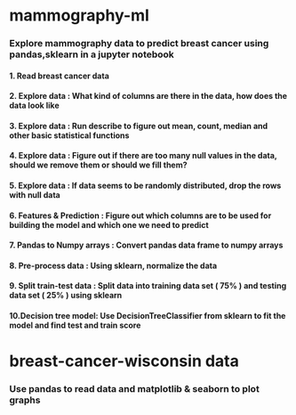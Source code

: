 # mammography-ml
### Explore mammography data to predict breast cancer using pandas,sklearn in a jupyter notebook
#### 1. Read breast cancer data
#### 2. Explore data : What kind of columns are there in the data, how does the data look like
#### 3. Explore data : Run describe to figure out mean, count, median and other basic statistical functions
#### 4. Explore data : Figure out if there are too many null values in the data, should we remove them or should we fill them?
#### 5. Explore data : If data seems to be randomly distributed, drop the rows with null data
#### 6. Features & Prediction : Figure out which columns are to be used for building the model and which one we need to predict
#### 7. Pandas to Numpy arrays : Convert pandas data frame to numpy arrays
#### 8. Pre-process data : Using sklearn, normalize the data
#### 9. Split train-test data : Split data into training data set ( 75% ) and testing data set ( 25% ) using sklearn
#### 10.Decision tree model: Use DecisionTreeClassifier from sklearn to fit the model and find test and train score

# breast-cancer-wisconsin data
### Use pandas to read data and matplotlib & seaborn to plot graphs
